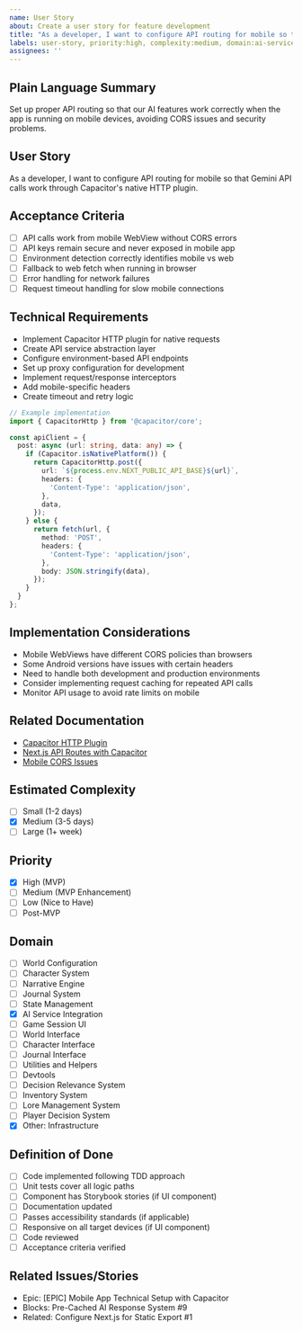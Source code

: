 ```yaml
---
name: User Story
about: Create a user story for feature development
title: "As a developer, I want to configure API routing for mobile so that Gemini API calls work through Capacitor"
labels: user-story, priority:high, complexity:medium, domain:ai-service, domain:infrastructure
assignees: ''
---
```


## Plain Language Summary
Set up proper API routing so that our AI features work correctly when the app is running on mobile devices, avoiding CORS issues and security problems.

## User Story
As a developer, I want to configure API routing for mobile so that Gemini API calls work through Capacitor's native HTTP plugin.

## Acceptance Criteria
- [ ] API calls work from mobile WebView without CORS errors
- [ ] API keys remain secure and never exposed in mobile app
- [ ] Environment detection correctly identifies mobile vs web
- [ ] Fallback to web fetch when running in browser
- [ ] Error handling for network failures
- [ ] Request timeout handling for slow mobile connections

## Technical Requirements
- Implement Capacitor HTTP plugin for native requests
- Create API service abstraction layer
- Configure environment-based API endpoints
- Set up proxy configuration for development
- Implement request/response interceptors
- Add mobile-specific headers
- Create timeout and retry logic

```typescript
// Example implementation
import { CapacitorHttp } from '@capacitor/core';

const apiClient = {
  post: async (url: string, data: any) => {
    if (Capacitor.isNativePlatform()) {
      return CapacitorHttp.post({
        url: `${process.env.NEXT_PUBLIC_API_BASE}${url}`,
        headers: {
          'Content-Type': 'application/json',
        },
        data,
      });
    } else {
      return fetch(url, {
        method: 'POST',
        headers: {
          'Content-Type': 'application/json',
        },
        body: JSON.stringify(data),
      });
    }
  }
};
```

## Implementation Considerations
- Mobile WebViews have different CORS policies than browsers
- Some Android versions have issues with certain headers
- Need to handle both development and production environments
- Consider implementing request caching for repeated API calls
- Monitor API usage to avoid rate limits on mobile

## Related Documentation
- [Capacitor HTTP Plugin](https://capacitorjs.com/docs/apis/http)
- [Next.js API Routes with Capacitor](https://capacitorjs.com/docs/guides/nextjs)
- [Mobile CORS Issues](https://capacitorjs.com/docs/guides/security)

## Estimated Complexity
- [ ] Small (1-2 days)
- [x] Medium (3-5 days)
- [ ] Large (1+ week)

## Priority
- [x] High (MVP)
- [ ] Medium (MVP Enhancement)
- [ ] Low (Nice to Have)
- [ ] Post-MVP

## Domain
- [ ] World Configuration
- [ ] Character System
- [ ] Narrative Engine
- [ ] Journal System
- [ ] State Management
- [x] AI Service Integration
- [ ] Game Session UI
- [ ] World Interface
- [ ] Character Interface
- [ ] Journal Interface
- [ ] Utilities and Helpers
- [ ] Devtools
- [ ] Decision Relevance System
- [ ] Inventory System
- [ ] Lore Management System
- [ ] Player Decision System
- [x] Other: Infrastructure

## Definition of Done
- [ ] Code implemented following TDD approach
- [ ] Unit tests cover all logic paths
- [ ] Component has Storybook stories (if UI component)
- [ ] Documentation updated
- [ ] Passes accessibility standards (if applicable)
- [ ] Responsive on all target devices (if UI component)
- [ ] Code reviewed
- [ ] Acceptance criteria verified

## Related Issues/Stories
- Epic: [EPIC] Mobile App Technical Setup with Capacitor
- Blocks: Pre-Cached AI Response System #9
- Related: Configure Next.js for Static Export #1

